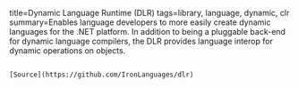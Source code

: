 title=Dynamic Language Runtime (DLR)
tags=library, language, dynamic, clr
summary=Enables language developers to more easily create dynamic languages for the .NET platform. In addition to being a pluggable back-end for dynamic language compilers, the DLR provides language interop for dynamic operations on objects.
~~~~~~

[Source](https://github.com/IronLanguages/dlr)

